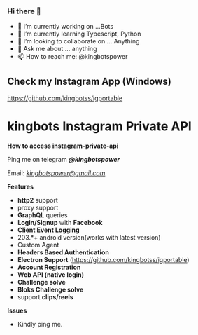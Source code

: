 ### Hi there 👋


- 🔭 I’m currently working on ...Bots
- 🌱 I’m currently learning Typescript, Python
- 👯 I’m looking to collaborate on ... Anything 
- 💬 Ask me about ... anything
- 📫 How to reach me: @kingbotspower

## Check my Instagram App (Windows)
 https://github.com/kingbotss/igportable

# kingbots Instagram Private API 

**How to access instagram-private-api**

Ping me on telegram ***@kingbotspower***

Email: *kingbotspower@gmail.com*

**Features**
 - **http2** support
 - proxy support
 - **GraphQL** queries
 - **Login/Signup** with **Facebook**
 - **Client Event Logging**
 - 203.*+ android version(works with latest version)
 - Custom Agent
 - **Headers Based Authentication**
 - **Electron Support** (https://github.com/kingbotss/igportable)
 - **Account Registration**
 - **Web API (native login)**
 - **Challenge solve**
 - **Bloks Challenge solve**
 - support **clips/reels**

 **Issues**
 - Kindly ping me.



